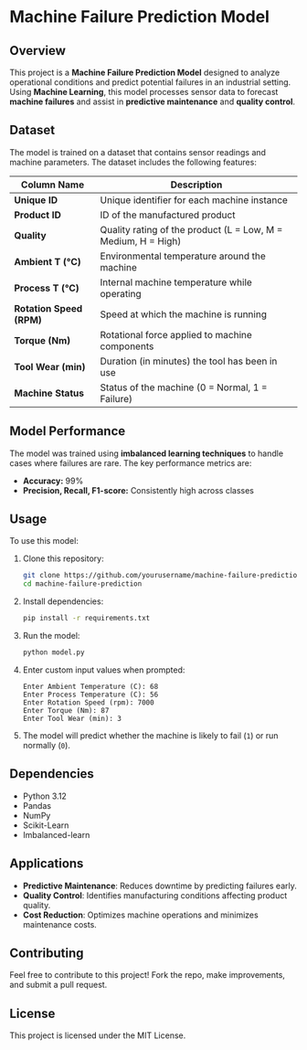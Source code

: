 # Machine Failure Prediction Model

## Overview
This project is a **Machine Failure Prediction Model** designed to analyze operational conditions and predict potential failures in an industrial setting. Using **Machine Learning**, this model processes sensor data to forecast **machine failures** and assist in **predictive maintenance** and **quality control**.

## Dataset
The model is trained on a dataset that contains sensor readings and machine parameters. The dataset includes the following features:

| Column Name          | Description |
|----------------------|-------------|
| **Unique ID**        | Unique identifier for each machine instance |
| **Product ID**       | ID of the manufactured product |
| **Quality**          | Quality rating of the product (L = Low, M = Medium, H = High) |
| **Ambient T (°C)**   | Environmental temperature around the machine |
| **Process T (°C)**   | Internal machine temperature while operating |
| **Rotation Speed (RPM)** | Speed at which the machine is running |
| **Torque (Nm)**      | Rotational force applied to machine components |
| **Tool Wear (min)**  | Duration (in minutes) the tool has been in use |
| **Machine Status**   | Status of the machine (0 = Normal, 1 = Failure) |

## Model Performance
The model was trained using **imbalanced learning techniques** to handle cases where failures are rare. The key performance metrics are:
- **Accuracy:** 99%
- **Precision, Recall, F1-score:** Consistently high across classes

## Usage
To use this model:
1. Clone this repository:
   ```sh
   git clone https://github.com/yourusername/machine-failure-prediction.git
   cd machine-failure-prediction
   ```
2. Install dependencies:
   ```sh
   pip install -r requirements.txt
   ```
3. Run the model:
   ```sh
   python model.py
   ```
4. Enter custom input values when prompted:
   ```
   Enter Ambient Temperature (C): 68
   Enter Process Temperature (C): 56
   Enter Rotation Speed (rpm): 7000
   Enter Torque (Nm): 87
   Enter Tool Wear (min): 3
   ```
5. The model will predict whether the machine is likely to fail (`1`) or run normally (`0`).

## Dependencies
- Python 3.12
- Pandas
- NumPy
- Scikit-Learn
- Imbalanced-learn

## Applications
- **Predictive Maintenance**: Reduces downtime by predicting failures early.
- **Quality Control**: Identifies manufacturing conditions affecting product quality.
- **Cost Reduction**: Optimizes machine operations and minimizes maintenance costs.

## Contributing
Feel free to contribute to this project! Fork the repo, make improvements, and submit a pull request.

## License
This project is licensed under the MIT License.

